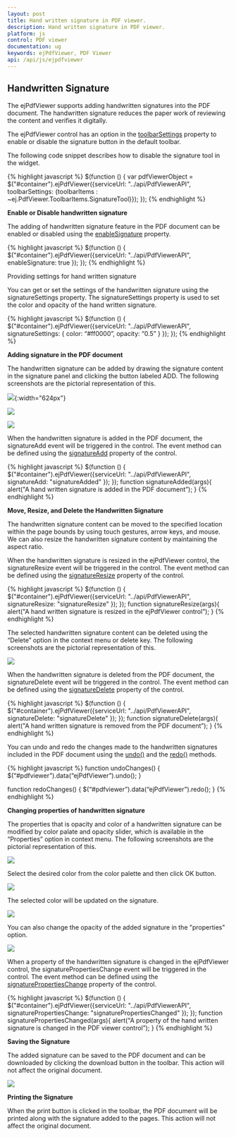 ```yaml
---
layout: post
title: Hand written signature in PDF viewer.
description: Hand written signature in PDF viewer.
platform: js
control: PDF viewer
documentation: ug
keywords: ejPdfViewer, PDF Viewer
api: /api/js/ejpdfviewer
---
```


## Handwritten Signature

The ejPdfViewer supports  adding handwritten signatures into the PDF document. The handwritten signature reduces the paper work of reviewing the content and verifies it digitally.

The ejPdfViewer control has an option in the [toolbarSettings](https://help.syncfusion.com/api/js/ejpdfviewer#toolbarsettings-object "toolbarSettings property") property to enable or disable the signature button in the default toolbar. 

The following code snippet describes how to disable the signature tool in the widget.

{% highlight javascript %}
$(function () {
    var pdfViewerObject = $("#container").ejPdfViewer({serviceUrl: "../api/PdfViewerAPI", toolbarSettings: {toolbarItems : ~ej.PdfViewer.ToolbarItems.SignatureTool}});
});
{% endhighlight %}

**Enable or Disable handwritten signature**

The adding of handwritten signature feature in the PDF document can be enabled or disabled using the [enableSignature](https://help.syncfusion.com/api/js/ejpdfviewer#members:enablesignature "enableSignature property") property.

{% highlight javascript %}
$(function () {
    $("#container").ejPdfViewer({serviceUrl: "../api/PdfViewerAPI", enableSignature: true });
});
{% endhighlight %}

Providing settings for hand written signature

You can get or set the settings of the handwritten signature using the signatureSettings property. The signatureSettings property is used to set the color and opacity of the hand written signature.

{% highlight javascript %}
$(function () {
    $("#container").ejPdfViewer({serviceUrl: "../api/PdfViewerAPI", signatureSettings: { color: “#ff0000”, opacity: “0.5” } });
});
{% endhighlight %}

**Adding signature in the PDF document**

The handwritten signature can be added by drawing the signature content in the signature panel and clicking the button labeled ADD. The following screenshots are the pictorial representation of this.

![](Signature_images/Signature_img1.png){:width="624px"}

![](Signature_images/Signature_img2.png)

![](Signature_images/Signature_img3.png)

When the handwritten signature is added in the PDF document, the signatureAdd event will be triggered in the control. The event method can be defined using the [signatureAdd](https://help.syncfusion.com/api/js/ejpdfviewer#signatureadd "signatureAdd Event") property of the control.

{% highlight javascript %}
$(function () {
    $("#container").ejPdfViewer({serviceUrl: "../api/PdfViewerAPI", signatureAdd: "signatureAdded" });
});
function signatureAdded(args){
    alert("A hand written signature is added in the PDF document”);
}
{% endhighlight %}

**Move, Resize, and Delete the Handwritten Signature**

The handwritten signature content can be moved to the specified location within the page bounds by using touch gestures, arrow keys, and mouse. We can also resize the handwritten signature content by  maintaining the aspect ratio.

When the handwritten signature is resized in the ejPdfViewer control, the signatureResize event will be triggered in the control. The event method can be defined using the [signatureResize](https://help.syncfusion.com/api/js/ejpdfviewer#signatureresize "signatureResize Event") property of the control.

{% highlight javascript %}
$(function () {
    $("#container").ejPdfViewer({serviceUrl: "../api/PdfViewerAPI", signatureResize: "signatureResize" });
});
function signatureResize(args){
    alert("A hand written signature is resized in the ejPdfViewer control”);
}
{% endhighlight %}

The selected handwritten signature content can be deleted using the “Delete” option in the context menu or delete key. The following screenshots are the pictorial representation of this.

![](Signature_images/Signature_img4.png)

When the handwritten signature is deleted from the PDF document, the signatureDelete event will be triggered in the control. The event method can be defined using the [signatureDelete](https://help.syncfusion.com/api/js/ejpdfviewer#signaturedelete "signatureDelete Event") property of the control.

{% highlight javascript %}
$(function () {
    $("#container").ejPdfViewer({serviceUrl: "../api/PdfViewerAPI", signatureDelete: "signatureDelete" });
});
function signatureDelete(args){
    alert("A hand written signature is removed from the PDF document”);
}
{% endhighlight %}

You can undo and redo the changes made to the handwritten signatures included in the PDF document using the [undo()](https://help.syncfusion.com/api/js/ejpdfviewer#undo "undo method") and the [redo()](https://help.syncfusion.com/api/js/ejpdfviewer#redo "redo method") methods. 

{% highlight javascript %}
function undoChanges() {
    $(“#pdfviewer”).data(“ejPdfViewer”).undo();
}

function redoChanges() {
    $(“#pdfviewer”).data(“ejPdfViewer”).redo();
}
{% endhighlight %}

**Changing properties of handwritten signature**

The properties that is opacity and color of a handwritten signature can be modified by color palate and opacity slider, which is available in the “Properties” option in context menu. The following screenshots are the pictorial representation of this.

![](Signature_images/Signature_img5.png)      

Select the desired color from the color palette and then click OK button.

![](Signature_images/Signature_img6.png)  

The selected color will be updated on the signature.

![](Signature_images/Signature_img7.png)  

You can also change the opacity of the added signature in the "properties" option.

![](Signature_images/Signature_img8.png)

When a property of the handwritten signature is changed in the ejPdfViewer control, the signaturePropertiesChange event will be triggered in the control. The event method can be defined using the [signaturePropertiesChange](https://help.syncfusion.com/api/js/ejpdfviewer#signaturepropertieschange "signaturePropertiesChange Event") property of the control.

{% highlight javascript %}
$(function () {
    $("#container").ejPdfViewer({serviceUrl: "../api/PdfViewerAPI", signaturePropertiesChange: "signaturePropertiesChanged" });
});
function signaturePropertiesChanged(args){
     alert("A property of the hand written signature is changed in the PDF viewer control”);
}
{% endhighlight %}

**Saving the Signature**

The added signature can be saved to the PDF document and can be downloaded by clicking the download button in the toolbar. This action will not affect the original document.

![](Signature_images/Signature_img9.png) 

**Printing the Signature**

When the print button is clicked in the toolbar, the PDF document will be printed along with the signature added to the pages. This action will not affect the original document.

